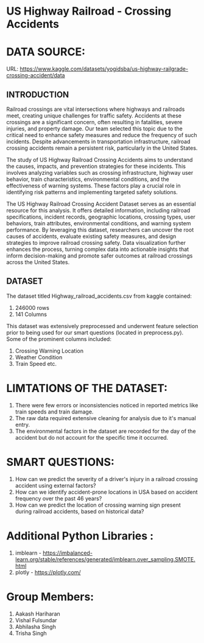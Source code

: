 # US Highway Railroad - Crossing Accidents 

# DATA SOURCE:
URL: https://www.kaggle.com/datasets/yogidsba/us-highway-railgrade-crossing-accident/data

## INTRODUCTION
Railroad crossings are vital intersections where highways and railroads meet, creating unique challenges for traffic safety. Accidents at these crossings are a significant concern, often resulting in fatalities, severe injuries, and property damage. Our team selected this topic due to the critical need to enhance safety measures and reduce the frequency of such incidents. Despite advancements in transportation infrastructure, railroad crossing accidents remain a persistent risk, particularly in the United States. 

The study of US Highway Railroad Crossing Accidents aims to understand the causes, impacts, and prevention strategies for these incidents. This involves analyzing variables such as crossing infrastructure, highway user behavior, train characteristics, environmental conditions, and the effectiveness of warning systems. These factors play a crucial role in identifying risk patterns and implementing targeted safety solutions. 

The US Highway Railroad Crossing Accident Dataset serves as an essential resource for this analysis. It offers detailed information, including railroad specifications, incident records, geographic locations, crossing types, user behaviors, train attributes, environmental conditions, and warning system performance. By leveraging this dataset, researchers can uncover the root causes of accidents, evaluate existing safety measures, and design strategies to improve railroad crossing safety. Data visualization further enhances the process, turning complex data into actionable insights that inform decision-making and promote safer outcomes at railroad crossings across the United States.

## DATASET
The dataset titled Highway_railroad_accidents.csv from kaggle contained:
1) 246000 rows
2) 141 Columns

This dataset was extensively preprocessed and underwent feature selection prior to being used for our smart questions (located in preprocess.py).
Some of the prominent columns included:
1) Crossing Warning Location
2) Weather Condition
3) Train Speed etc.

# LIMTATIONS OF THE DATASET:
1) There were few errors or inconsistencies noticed in reported metrics like train speeds and train damage.
2) The raw data required extensive cleaning for analysis due to it's manual entry.
3) The environmental factors in the dataset are recorded for the day of the accident but do not account for the specific time it occurred.
   
# SMART QUESTIONS:
1) How can we predict the severity of a driver's injury in a railroad crossing accident using external factors?
2) How can we identify accident-prone locations in USA based on accident frequency over the past 46 years?
3) How can we predict the location of crossing warning sign present during railroad accidents, based on historical data?

# Additional Python Libraries :
1) imblearn - https://imbalanced-learn.org/stable/references/generated/imblearn.over_sampling.SMOTE.html
2) plotly - https://plotly.com/

# Group Members:
1) Aakash Hariharan
2) Vishal Fulsundar
3) Abhilasha Singh
4) Trisha Singh






